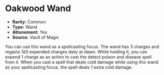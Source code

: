 # Oakwood Wand

- **Rarity:** Common
- **Type:** Wand
- **Attunement:** Yes
- **Source:** Vault of Magic

You can use this wand as a spellcasting focus. The wand has 3 charges and regains 1d3 expended charges daily at dawn. While holding it, you can expend 1 charge as an action to cast the detect poison and disease spell from it. When you cast a spell that deals cold damage while using this wand as your spellcasting focus, the spell deals 1 extra cold damage.

